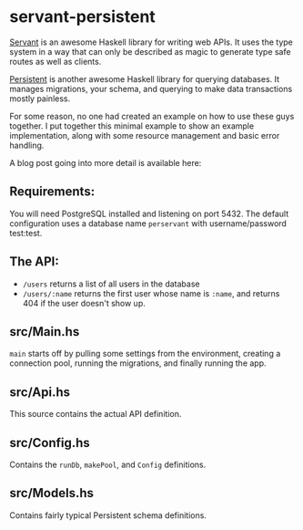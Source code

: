 # servant-persistent

[Servant](https://haskell-servant.github.io/) is an awesome Haskell library for writing web APIs. It uses the type system in a way that can only be described as magic to generate type safe routes as well as clients.

[Persistent](http://www.yesodweb.com/book/persistent) is another awesome Haskell library for querying databases. It manages migrations, your schema, and querying to make data transactions mostly painless.

For some reason, no one had created an example on how to use these guys together. I put together this minimal example to show an example implementation, along with some resource management and basic error handling.

A blog post going into more detail is available here: 

## Requirements:

You will need PostgreSQL installed and listening on port 5432. The default configuration uses a database name `perservant` with username/password test:test.

## The API:

- `/users` returns a list of all users in the database
- `/users/:name` returns the first user whose name is `:name`, and returns 404 if the user doesn't show up.

## src/Main.hs

`main` starts off by pulling some settings from the environment, creating a connection pool, running the migrations, and finally running the app.

## src/Api.hs

This source contains the actual API definition.

## src/Config.hs

Contains the `runDb`, `makePool`, and `Config` definitions.

## src/Models.hs

Contains fairly typical Persistent schema definitions.
